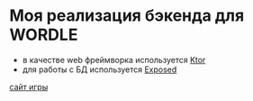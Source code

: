 # Моя реализация бэкенда для WORDLE

- в качестве web фреймворка используется [Ktor](https://ktor.io/)
- для работы с БД используется [Exposed](https://github.com/JetBrains/Exposed)

[сайт игры](https://wrdl.liefuck.club) 
